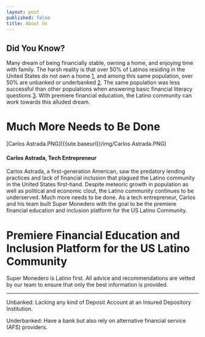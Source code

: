 ```yaml
---
layout: post
published: false
title: About Us
---
```


## Did You Know? 

Many dream of being financially stable, owning a home, and enjoying time with family. The harsh reality is that over 50% of Latinos residing in the United States do not own a home [1], and among this same population, over 50% are unbanked or underbanked [2]. The same population was less successful than other populations when answering basic financial literacy questions [3].  With premiere financial education, the Latino community can work towards this alluded dream.

# **Much More Needs to Be Done**

[Carlos Astrada.PNG]({{site.baseurl}}/img/Carlos Astrada.PNG)

#### Carlos Astrada, Tech Entrepreneur

Carlos Astrada, a first-generation American, saw the predatory lending practices and lack of financial inclusion that plagued the Latino community in the United States first-hand. Despite meteoric growth in population as well as political and economic clout, the Latino community continues to be underserved.  Much more needs to be done. As a tech entrepreneur, Carlos and his team built Super Monedero with the goal to be the premiere financial education and inclusion platform for the US Latino Community.

# **Premiere Financial Education and Inclusion Platform for the US Latino Community**

Super Monedero is Latino first. All advice and recommendations are vetted by our team to ensure that only the best information is provided.


____________________________________________________________________________________________________________
[1]: http://hispanicwealthproject.org/shhr/2015-SHHR-FINAL-FF.pdf
[2]: https://www.fdic.gov/householdsurvey/2015/2015execsumm.pdf
[3]: https://www.fdic.gov/householdsurvey/2015/2015execsumm.pdf 

Unbanked: Lacking any kind of Deposit Account at an Insured Depository Institution. 

Underbanked: Have a bank but also rely on alternative financial service (AFS) providers.
